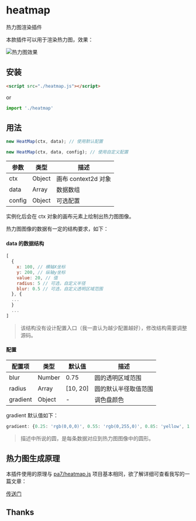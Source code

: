 # heatmap
热力图渲染插件

本款插件可以用于渲染热力图，效果：

![热力图效果](https://user-images.githubusercontent.com/2509085/32117445-f5d964a6-bb80-11e7-9d32-d055850096c3.jpg)

## 安装

```html
<script src="./heatmap.js"></script>
```

or 

```javascript
import './heatmap'
```

## 用法

```javascript
new HeatMap(ctx, data); // 使用默认配置

new HeatMap(ctx, data, config); // 使用自定义配置
```

参数 | 类型 | 描述
---- | ---- | ----
ctx | Object| 画布 context2d 对象
data | Array | 数据数组
config | Object | 可选配置

实例化后会在 ctx 对象的画布元素上绘制出热力图图像。

热力图图像的数据有一定的结构要求，如下：

#### data 的数据结构

```javascript
[
  {
    x: 100, // 横轴X坐标
    y: 200, // 纵轴y坐标
    value: 20, // 值
    radius: 5 // 可选，自定义半径
    blur: 0.5 // 可选，自定义透明区域范围
  }, {
  ...
  }
  ...
]
```

> 该结构没有设计配置入口（我一直认为越少配置越好），修改结构需要调整源码。

#### 配置

配置项 | 类型 | 默认值 | 描述
---- | ---- | ---- | ----
blur | Number | 0.75 | 圆的透明区域范围
radius | Array | [10, 20] | 圆的默认半径取值范围
gradient | Object | - | 调色盘颜色

gradient 默认值如下：

```javascript
gradient: {0.25: 'rgb(0,0,0)', 0.55: 'rgb(0,255,0)', 0.85: 'yellow', 1.0: 'rgb(255,0,0)'}
```

> 描述中所说的圆，是每条数据对应到热力图图像中的圆形。

## 热力图生成原理

本插件使用的原理与 [pa7/heatmap.js](https://github.com/pa7/heatmap.js) 项目基本相同，欲了解详细可查看我写的一篇文章：

[传送门](https://github.com/ajccom/blog/issues/2)

## Thanks



